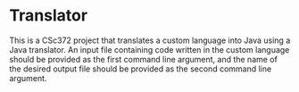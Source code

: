 # Translator

This is a CSc372 project that translates a custom language into Java using a Java translator. An input file containing code written in the custom language should be provided as the first command line argument, and the name of the desired output file should be provided as the second command line argument.
